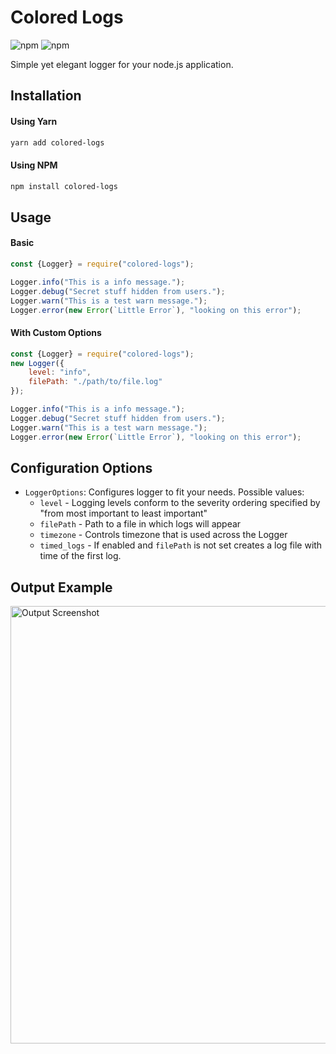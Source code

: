 # Colored Logs
![npm](https://img.shields.io/npm/v/colored-logs?label=NPM%20Version&style=flat-square)
![npm](https://img.shields.io/npm/dt/colored-logs?label=NPM%20Downloads&style=flat-square)

Simple yet elegant logger for your node.js application.

## Installation
#### Using Yarn
```bash
yarn add colored-logs
```
#### Using NPM
```bash
npm install colored-logs
```

## Usage

#### Basic
```js
const {Logger} = require("colored-logs");

Logger.info("This is a info message.");
Logger.debug("Secret stuff hidden from users.");
Logger.warn("This is a test warn message.");
Logger.error(new Error(`Little Error`), "looking on this error");
```

#### With Custom Options
```js
const {Logger} = require("colored-logs");
new Logger({
    level: "info",
    filePath: "./path/to/file.log"
});

Logger.info("This is a info message.");
Logger.debug("Secret stuff hidden from users.");
Logger.warn("This is a test warn message.");
Logger.error(new Error(`Little Error`), "looking on this error");
```

## Configuration Options
 - ``LoggerOptions``: Configures logger to fit your needs. Possible values:
   - ``level`` -  Logging levels conform to the severity ordering specified by "from most important to least important"
   - ``filePath`` - Path to a file in which logs will appear
   - ``timezone`` - Controls timezone that is used across the Logger
   - ``timed_logs`` - If enabled and ``filePath`` is not set creates a log file with time of the first log.

## Output Example
<img width="700px" alt="Output Screenshot" src="https://gitlab.com/ZaKKu/colored-logs/raw/master/screenshot.png?inline=false">
